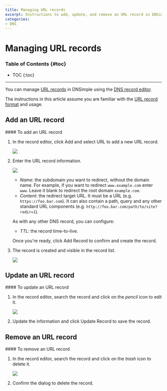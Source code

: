```yaml
---
title: Managing URL records
excerpt: Instructions to add, update, and remove an URL record in DNSimple.
categories:
- DNS
---
```


# Managing URL records

### Table of Contents {#toc}

* TOC
{:toc}

---

You can manage [URL records](/articles/url-record) in DNSimple using the [DNS record editor](/articles/record-editor).

The instructions in this article assume you are familiar with the [URL record format](/articles/url-record#record-format) and usage.


## Add an URL record

<div class="section-steps" markdown="1">
#### To add an URL record

1.  In the record editor, click <label>Add</label> and select <label>URL</label> to add a new URL record.

    ![](/files/record-url-create-select.png)

1.  Enter the URL record information.

    ![](/files/record-url-create-new.png)

    - _Name_: the subdomain you want to redirect, without the domain name. For example, if you want to redirect `www.example.com` enter `www`. Leave it blank to redirect the root domain `example.com`.
    - _Content_: the redirect target URL. It must be a URL (e.g. `https://foo.bar.com`). It can also contain a path, query and any other standard URL components (e.g. `http://foo.bar.com/path/to/site?redir=1`).

    As with any other DNS record, you can configure:

    - _TTL_: the record time-to-live.

    Once you're ready, click <label>Add Record</label> to confirm and create the record.

1.  The record is created and visible in the record list.

    ![](/files/record-url-item.png)

</div>


## Update an URL record

<div class="section-steps" markdown="1">
#### To update an URL record

1.  In the record editor, search the record and click on the _pencil_ icon to edit it.

    ![](/files/record-url-item-edit.png)

1.  Update the information and click <label>Update Record</label> to save the record.
</div>


## Remove an URL record

<div class="section-steps" markdown="1">
#### To remove an URL record

1.  In the record editor, search the record and click on the _trash_ icon to delete it.

    ![](/files/record-url-item-delete.png)

1.  Confirm the dialog to delete the record.
</div>
